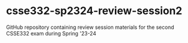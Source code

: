 # csse332-sp2324-review-session2
GitHub repository containing review session materials for the second CSSE332 exam during Spring '23-24
